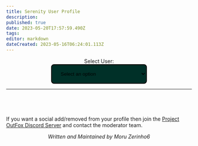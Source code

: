 ```yaml
---
title: Serenity User Profile
description: 
published: true
date: 2023-05-20T17:57:59.490Z
tags: 
editor: markdown
dateCreated: 2023-05-16T06:24:01.113Z
---
```


<div style="display: flex; align-items: center; flex-direction: column;">
  <label for="user-select">Select User:</label>

  <select name="users" id="user-select" style="min-width: 260px; width: 30%; padding: 16px 20px; border-color: #019b81; border: solid; border-width: 2px; border-radius: 8px; background-color: #003028;">
    <option value="">Select an option</option>
  </select>
</div>

---

<div style="display: flex; flex-direction: column; align-items: center;">

  <h1 id="userName"></h1>

  <div id= 'profileContent'>
    <div id="tagsDiv" style="display: none;">
      <h2 style="align-self: center;">Tags</h2>
      <div id='tagsRow' style="display: flex; flex-wrap: wrap; justify-items: center; justify-content: center; gap: 30px;">
      </div>
      <h2 style="align-self: center;">Resume</h2>
      <p style="align-self: center;" id="userResume">Select user to view resume.</p>  
      <!-- Daniel Rotwind has submitted 93 charts, 4 songs and 9 graphics for Project OutFox Serenity.-->
      <p style="align-self: center;" id="userMostChartsForSong">Most Charted Song: Select User to View.</p>
      <p style="align-self: center;" id="userMostChartsForMode">Most Charted Mode: Select User to View</p>
    </div>
    <div id="socialsOuterDiv" style="display: none;">
      <h2>User Socials</h2>
        <div id='socials' style="display: flex; flex-wrap: wrap; justify-items: center; justify-content: center; gap: 30px;">
        </div>
    </div>
    <div style="overflow-x:auto; display: none;" id="userSongSubmissionDiv">
      <h2>Song Submissions</h2>
    </div>
    <div style="overflow-x:auto; display: none;" id="userGraphicSubmissionDiv">
      <h2>Graphic Submissions</h2>
    </div>
    <div style="overflow-x:auto; display: none;" id="userChartSubmissionDiv">
      <h2>Chart Submission</h2>
    </div>
    If you want a social add/removed from your profile then join the <a href="https://discord.gg/cN4TjgQdcA">Project OutFox Discord Server</a> and contact the moderator team.
    <div id="copyData" style="display: none;">
      Want the data that we have stored for this profile? Click the button bellow and the JSON Object will be copied to your clipboard. (Tags not included!)
      <div>
      <span class="letter-button">
        <a class="letter-button-text" style="cursor: pointer;">
          Copy Data to Clipboard
        </a>
      </span>
    </div>
  </div>
</div>

_Written and Maintained by Moru Zerinho6_